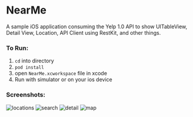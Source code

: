 NearMe
======

A sample iOS application consuming the Yelp 1.0 API to show UITableView, Detail View, Location, API Client using RestKit, and other things.


### To Run:
1. ```cd``` into directory
2. ```pod install```
3. open ```NearMe.xcworkspace``` file in xcode
4. Run with simulator or on your ios device


### Screenshots:
![locations](https://f.cloud.github.com/assets/389926/2431911/fe59c15a-ad49-11e3-9957-dbb7bda08bf0.png)
![search](https://f.cloud.github.com/assets/389926/2431910/fe57d494-ad49-11e3-9d58-17286b9a055a.png)
![detail](https://f.cloud.github.com/assets/389926/2431912/fe5fd39c-ad49-11e3-97d2-8bd51edbaf9a.png)
![map](https://f.cloud.github.com/assets/389926/2431909/fe578408-ad49-11e3-9651-f51f1340aa05.png)


